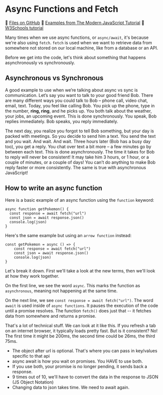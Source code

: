 # Async Functions and Fetch

🔗 [Files on GitHub](https://github.com/Lasseignejk/DC-Notes/tree/main/JS/asyncJS)
📓 [Examples from The Modern JavaScript Tutorial](https://javascript.info/async-await)
📓 [W3Schools tutorial](https://www.w3schools.com/js/js_async.asp)

Many times when we use async functions, or `async/await`, it's because we're also using `fetch`. `fetch` is used when we want to retrieve data from somewhere not stored on our local machine, like from a database or an API.

Before we get into the code, let's think about something that happens asynchronously vs synchronously.

## Asynchronous vs Synchronous

A good example to use when we’re talking about async vs sync is communication. Let’s say you want to talk to your good friend Bob. There are many different ways you could talk to Bob – phone call, video chat, email, text. Today, you feel like calling Bob. You pick up the phone, type in the number, **ring, ring**, and he picks up. You both talk about the weather, your jobs, an upcoming event. This is done synchronously. You speak, Bob replies immediately. Bob speaks, you reply immediately.

The next day, you realize you forgot to tell Bob something, but your day is packed with meetings. So you decide to send him a text. You send the text and you wait. And wait. And wait. Three hours later (Bob has a busy day too), you get a reply. You chat over text a bit more – a few minutes go by between each text. This is done asynchronously. The time it takes for Bob to reply will never be consistent! It may take him 3 hours, or 1 hour, or a couple of minutes, or a couple of days! You can’t do anything to make Bob reply faster or more consistently. The same is true with asynchronous JavaScript!

## How to write an async function

Here is a basic example of an async function using the `function` keyword:

    async function getPokemon() {
      const response = await fetch("url")
      const json = await response.json()
      console.log(json)
    }

Here's the same example but using an `arrow function` instead:

    const getPokemon = async () => {
        const response = await fetch("url")
        const json = await response.json()
        console.log(json)
    }

Let's break it down. First we'll take a look at the new terms, then we'll look at how they work together.

On the first line, we see the word `async`. This marks the function as `asynchronous`, meaning not happening at the same time.

On the next line, we see `const response = await fetch("url")`. The word `await` is used inside of `async functions`. It pauses the execution of the code until a promise resolves. The function `fetch()` does just that -- it fetches data from somewhere and returns a promise.

That's a lot of technical stuff. We can look at it like this. If you refresh a tab on an internet browser, it typically loads pretty fast. But is it consistent? No! The first time it might be 200ms, the second time could be 26ms, the third 75ms.

-   The object after url is optional. That's where you can pass in key/values specific to that api
-   async await is how you wait on promises. You HAVE to use both.
-   If you use both, your promise is no longer pending, it sends back a response.
-   9 times out of 10, we'll have to convert the data in the response to JSON (JS Object Notation)
-   Changing data to json takes time. We need to await again.
